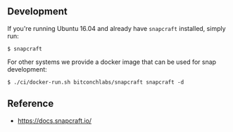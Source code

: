 ## Development

If you're running Ubuntu 16.04 and already have `snapcraft` installed, simply
run:
```
$ snapcraft
```

For other systems we provide a docker image that can be used for snap
development:
```
$ ./ci/docker-run.sh bitconchlabs/snapcraft snapcraft -d
```

## Reference
* https://docs.snapcraft.io/

